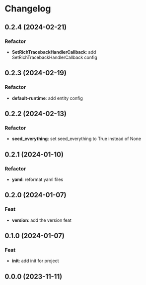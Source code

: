 # Changelog

## 0.2.4 (2024-02-21)

### Refactor

- **SetRichTracebackHandlerCallback**: add SetRichTracebackHandlerCallback config

## 0.2.3 (2024-02-19)

### Refactor

- **default-runtime**: add entity config

## 0.2.2 (2024-02-13)

### Refactor

- **seed_everything**: set seed_everything to True instead of None

## 0.2.1 (2024-01-10)

### Refactor

- **yaml**: reformat yaml files

## 0.2.0 (2024-01-07)

### Feat

- **version**: add the version feat

## 0.1.0 (2024-01-07)

### Feat

- **init**: add init for project

## 0.0.0 (2023-11-11)
